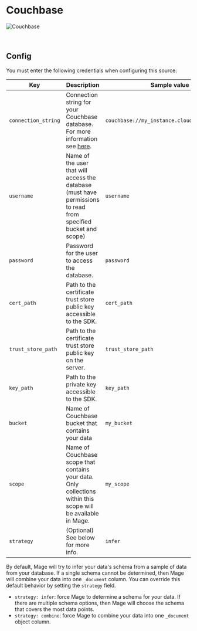 # Couchbase

![Couchbase](https://www.couchbase.com/wp-content/uploads/2022/08/CB-logo-R_B_B.png)

<br />

## Config

You must enter the following credentials when configuring this source:

| Key | Description | Sample value |
| --- | --- | --- |
| `connection_string` | Connection string for your Couchbase database. For more information see [here](https://docs.couchbase.com/kotlin-sdk/current/howtos/connecting.html#connection-string-scheme). | `couchbase://my_instance.cloud.couchbase.com` |
| `username` | Name of the user that will access the database (must have permissions to read from specified bucket and scope) | `username` |
| `password` | Password for the user to access the database.  | `password` |
| `cert_path` | Path to the certificate trust store public key accessible to the SDK.  | `cert_path` |
| `trust_store_path` | Path to the certificate trust store public key on the server.  | `trust_store_path` |
| `key_path` | Path to the private key accessible to the SDK.  | `key_path` |
| `bucket` | Name of Couchbase bucket that contains your data | `my_bucket` |
| `scope` | Name of Couchbase scope that contains your data. Only collections within this scope will be available in Mage. | `my_scope` |
| `strategy` | (Optional) See below for more info. | `infer` |


By default, Mage will try to infer your data's schema from a sample of data from your database. If a single schema cannot be determined, then Mage will combine your data into one `_document` column. You can override this default behavior by setting the `strategy` field.
* `strategy: infer`: force Mage to determine a schema for your data. If there are multiple schema options, then Mage will choose the schema that covers the most data points.
* `strategy: combine`: force Mage to combine your data into one `_document` object column.

<br />
